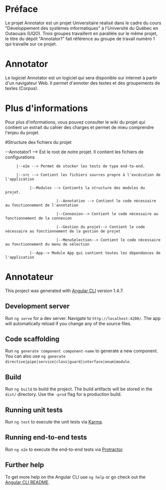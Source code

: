 # Préface

Le projet Annotator est un projet Universitaire réalisé dans le cadre du cours "Développement des systèmes informatiques" à l'Université du Québec en Outaouais (UQO).
Trois groupes travaillent en parallèle sur le même projet, le titre du dépôt "Annotator1" fait référence au groupe de travail numéro 1 qui travaille sur ce projet.

# Annotator

Le logiciel Annotator est un logiciel qui sera disponible sur internet à partir d'un navigateur Web. Il permet d'annoter des textes et des groupements de textes (Corpus).

# Plus d'informations

Pour plus d'informations, vous pouvez consulter le wiki du projet qui contient un extrait du cahier des charges et permet de mieu comprendre l'enjeu du projet.

#Structure des fichiers du projet

--Annotator1 --> Est le root de notre projet. Il contient les fichiers de configurations

         |--e2e --> Permet de stocker les tests de type end-to-end.

         |--src --> Contient les fichiers sources propre à l'excécution de l'application

               |--Modules --> Contients la structure des modules du projet.

                           |--Annotation --> Contient le code nécessaire au fonctionnement de l'annotation

                           |--Connexion--> Contient le code nécessaire au fonctionnement de la connexion

                           |--Gestion du projet--> Contient le code nécessaire au fonctionnement de la gestion de projet

                           |--MenuSelection--> Contient le code nécessaire au fonctionnement du menu de sélection

               |--App--> Module App qui contient toutes les dépendances de l'application

# Annotateur

This project was generated with [Angular CLI](https://github.com/angular/angular-cli) version 1.4.7.

## Development server

Run `ng serve` for a dev server. Navigate to `http://localhost:4200/`. The app will automatically reload if you change any of the source files.

## Code scaffolding

Run `ng generate component component-name` to generate a new component. You can also use `ng generate directive|pipe|service|class|guard|interface|enum|module`.

## Build

Run `ng build` to build the project. The build artifacts will be stored in the `dist/` directory. Use the `-prod` flag for a production build.

## Running unit tests

Run `ng test` to execute the unit tests via [Karma](https://karma-runner.github.io).

## Running end-to-end tests

Run `ng e2e` to execute the end-to-end tests via [Protractor](http://www.protractortest.org/).

## Further help

To get more help on the Angular CLI use `ng help` or go check out the [Angular CLI README](https://github.com/angular/angular-cli/blob/master/README.md).

